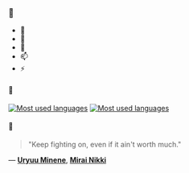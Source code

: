 ### 👋

- 🔭
- 🌱
- 💬
- 📫
- ⚡

#### 🧏

[![Most used languages](https://github-readme-stats-aynah.vercel.app/api/top-langs/?username=aynh&theme=solarized-dark&langs_count=6&layout=compact&hide_title=true)](https://github.com/anuraghazra/github-readme-stats#gh-dark-mode-only)
[![Most used languages](https://github-readme-stats-aynah.vercel.app/api/top-langs/?username=aynh&theme=solarized-light&langs_count=6&layout=compact&hide_title=true)](https://github.com/anuraghazra/github-readme-stats#gh-light-mode-only)

#### 💬

> "Keep fighting on, even if it ain't worth much."

&mdash; [**Uryuu Minene**](https://myanimelist.net/character.php?q=Uryuu%20Minene&cat=character), [**Mirai Nikki**](https://myanimelist.net/search/all?q=Mirai%20Nikki&cat=all)
